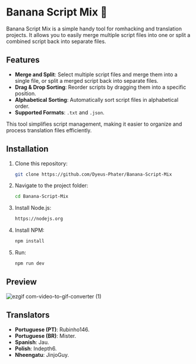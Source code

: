 # Banana Script Mix 🍌
Banana Script Mix is a simple handy tool for romhacking and translation projects. It allows you to easily merge multiple script files into one or split a combined script back into separate files.

## Features

- **Merge and Split**: Select multiple script files and merge them into a single file, or split a merged script back into separate files.
- **Drag & Drop Sorting**: Reorder scripts by dragging them into a specific position.
- **Alphabetical Sorting**: Automatically sort script files in alphabetical order.
- **Supported Formats**: `.txt` and `.json`.

This tool simplifies script management, making it easier to organize and process translation files efficiently.

## Installation

1. Clone this repository:
   ```sh
   git clone https://github.com/Dyeus-Phater/Banana-Script-Mix
   ```
2. Navigate to the project folder:
   ```sh
   cd Banana-Script-Mix
   ```
3. Install Node.js:
   ```sh
   https://nodejs.org
   ```
4. Install NPM:
   ```sh
   npm install
   ```
5. Run:
   ```sh
   npm run dev
   ```

## Preview
![ezgif com-video-to-gif-converter (1)](https://github.com/user-attachments/assets/5669eec3-4828-496e-9c1d-e3411556a202)

## Translators
- **Portuguese (PT)**: Rubinho146.
- **Portuguese (BR)**: Mister.
- **Spanish**: Jau.
- **Polish**: Indepth6.
- **Nheengatu**: JinjoGuy.
